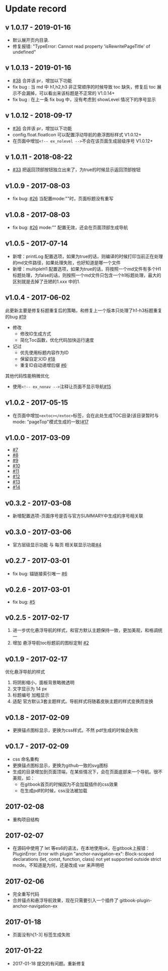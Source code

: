 # Update record
## v 1.0.17 - 2019-01-16
- 默认展开页内目录.
- 修复报错: "TypeError: Cannot read property 'isRewritePageTitle' of undefined"

## v 1.0.13 - 2019-01-16
- [#38](https://github.com/zq99299/gitbook-plugin-anchor-navigation-ex/pull/38) 合并该 pr，增加以下功能
- fix bug : 当 md 中 h1,h2,h3 非正常顺序的时候导致 toc 缺失，修复后 toc 展示不会漏掉，可以看出来该标题是不正常的 V1.0.14+
- fix bug : 在上一条 fix bug 中，没有考虑到 showLevel 情况下的序号显示

## v 1.0.12 - 2018-09-17
- [#36](https://github.com/zq99299/gitbook-plugin-anchor-navigation-ex/pull/36) 合并该 pr，增加以下功能
- config.float.floatIcon 可以配置浮动导航的悬浮图标样式  V1.0.12+
- 在页面中增加`<!-- ex_nolevel -->`不会在该页面生成层级序号 V1.0.12+

## v 1.0.11 - 2018-08-22
- [#33](https://github.com/zq99299/gitbook-plugin-anchor-navigation-ex/pull/33) 把返回顶部按钮独立出来了，为true的时候显示返回顶部按钮

## v1.0.9 - 2017-08-03
- fix bug: [#26](https://github.com/zq99299/gitbook-plugin-anchor-navigation-ex/pull/26) 当配置mode:""时，页面标题没有重写

## v1.0.8 - 2017-08-03
- fix bug: [#26](https://github.com/zq99299/gitbook-plugin-anchor-navigation-ex/pull/26) mode:"" 配置无效，还会在页面顶部生成导航

## v1.0.5 - 2017-07-14
- 新增：printLog 配置选项，如果为true的话，则编译的时候打印当前正在处理的md文件路径，如果处理失败，也好知道是哪一个文件
- 新增：multipleH1 配置选项，如果为true的话，将按照一个md文件有多个H1标题处理，为false的话，则按照一个md文件只包含一个h1标题处理，最大的区别就是去掉了丑陋的1.xxx 中的1.

## v1.0.4 - 2017-06-02
此更新主要是修复标题重复后的策略，和修复上一个版本只处理了h1-h3标题重复的bug [#19](https://github.com/zq99299/gitbook-plugin-anchor-navigation-ex/pull/19)
- 修改
    - 修改ID生成方式
    - 简化Toc函数，优化代码加快运行速度
- 记过
    - 优先使用标题内容作为ID
    - 保留自定义ID [#18](https://github.com/zq99299/gitbook-plugin-anchor-navigation-ex/pull/18)
    - 重复ID自动递增后缀 [#6](https://github.com/zq99299/gitbook-plugin-anchor-navigation-ex/pull/6)

其他代码性能稍微优化
- 使用`<!-- ex_nonav -->`注释让页面不显示导航[#15](https://github.com/zq99299/gitbook-plugin-anchor-navigation-ex/pull/15)

## v1.0.2 - 2017-05-15
- 在页面中增加`<extoc></extoc>`标签，会在此处生成TOC目录(该目录暂时与mode: "pageTop"模式生成的一致)[#17](https://github.com/zq99299/gitbook-plugin-anchor-navigation-ex/pull/17)


## v1.0.0 - 2017-03-09
- [#7](https://github.com/zq99299/gitbook-plugin-anchor-navigation-ex/pull/7)
- [#8](https://github.com/zq99299/gitbook-plugin-anchor-navigation-ex/pull/8)
- [#9](https://github.com/zq99299/gitbook-plugin-anchor-navigation-ex/pull/9)
- [#10](https://github.com/zq99299/gitbook-plugin-anchor-navigation-ex/pull/10)
- [#11](https://github.com/zq99299/gitbook-plugin-anchor-navigation-ex/pull/11)
- [#12](https://github.com/zq99299/gitbook-plugin-anchor-navigation-ex/pull/12)
- [#13](https://github.com/zq99299/gitbook-plugin-anchor-navigation-ex/pull/13)
- [#14](https://github.com/zq99299/gitbook-plugin-anchor-navigation-ex/pull/14)

## v0.3.2 - 2017-03-08
- 新增配置选项-页面序号是否与官方SUMMARY中生成的序号相关联

## v0.3.0 - 2017-03-06
- 官方层级显示功能 与  每页 相关联显示功能[#4](https://github.com/zq99299/gitbook-plugin-anchor-navigation-ex/pull/4)


## v0.2.7 - 2017-03-01
- fix bug: 锚链接索引唯一 [#6](https://github.com/zq99299/gitbook-plugin-anchor-navigation-ex/pull/6)

## v0.2.6 - 2017-03-01
- fix bug: [#5](https://github.com/zq99299/gitbook-plugin-anchor-navigation-ex/pull/5)

## v0.2.5 - 2017-02-17

1. 进一步优化悬浮导航的样式，和官方默认主题保持一致，更加美观，和格调统一
2. 增加 悬浮导航toc标题前的图标定制 [#2](https://github.com/zq99299/gitbook-plugin-anchor-navigation-ex/issues/2)

## v0.1.9 - 2017-02-17
优化悬浮导航的样式

1. 将阴影缩小，面板背景略微透明
2. 文字显示为 14 px
3. 标题编号 加粗显示
4. 适配 官方默认3套主题样式。导航样式将随着皮肤主题的样式变换而变换

## v0.1.8 - 2017-02-09
* 更换锚点图标显示，更换为css样式。不然 pdf生成的时候会失败

## v0.1.7 - 2017-02-09
* css 命名重构
* 更换锚点图标显示，更换为github一致的svg图标
* 生成的目录增加到页面顶端，在某些情况下，会在页面底部来一个导航。很不美观，如：
  - 在gitbook首页的时候因为不会加载插件的css效果
  - 在生成pdf的时候，css没法被加载

## 2017-02-08
* 重构项目结构

## 2017-02-07
* 在源码中使用了 let 等es6的语法，在本地使用ok，在gitbook上报错：PluginError: Error with plugin "anchor-navigation-ex": Block-scoped declarations (let, const, function, class) not yet supported outside strict mode。不知道是为何，还是改成 var 来声明吧

## 2017-02-06
* 完全重写代码
* 合并锚点和悬浮导航效果，现在只需要引入一个插件了 gitbook-plugin-anchor-navigation-ex

## 2017-01-18
* 页面没有h[1-3] 标签生成失败

## 2017-01-22
* 2017-01-18 提交的有问题。重新修复

